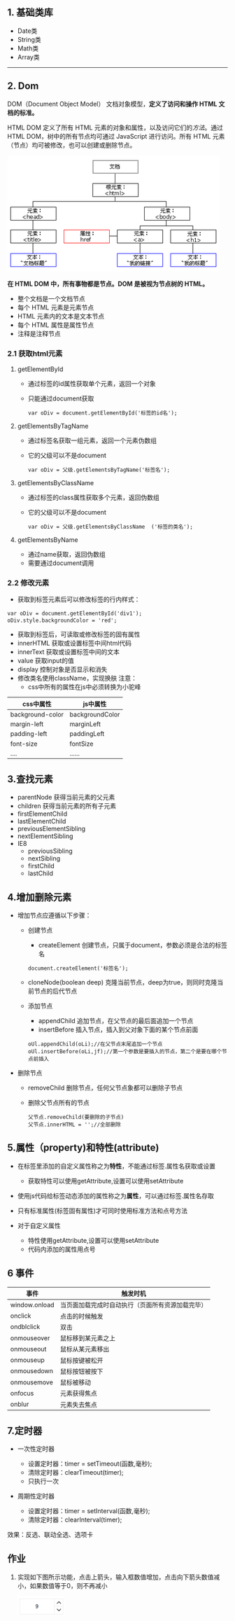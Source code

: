 ## 1. 基础类库

- Date类
- String类
- Math类
- Array类

------

## 2. Dom

DOM（Document Object Model） 文档对象模型，**定义了访问和操作 HTML 文档的标准。**

 HTML DOM 定义了所有 HTML 元素的对象和属性，以及访问它们的*方法*。通过 HTML DOM，树中的所有节点均可通过 JavaScript 进行访问。所有 HTML 元素（节点）均可被修改，也可以创建或删除节点。

 ![ct_htmltree](image/ct_htmltree.gif)

**在 HTML DOM 中，所有事物都是节点。DOM 是被视为节点树的 HTML。**

- 整个文档是一个文档节点
- 每个 HTML 元素是元素节点
- HTML 元素内的文本是文本节点
- 每个 HTML 属性是属性节点
- 注释是注释节点

### 2.1 获取html元素

1. getElementById	

   - 通过标签的id属性获取单个元素，返回一个对象

   - 只能通过document获取

     ~~~
     var oDiv = document.getElementById('标签的id名');
     ~~~

2. getElementsByTagName

   - 通过标签名获取一组元素，返回一个元素伪数组

   - 它的父级可以不是document

     ~~~
     var oDiv = 父级.getElementsByTagName('标签名');
     ~~~

3. getElementsByClassName  

   - 通过标签的class属性获取多个元素，返回伪数组

   - 它的父级可以不是document

     ~~~
     var oDiv = 父级.getElementsByClassName  ('标签的类名');
     ~~~

4. getElementsByName  

   - 通过name获取，返回伪数组
   - 需要通过document调用


### 2.2  修改元素
- 获取到标签元素后可以修改标签的行内样式：

```
var oDiv = document.getElementById('div1');
oDiv.style.backgroundColor = 'red';
```
- 获取到标签后，可读取或修改标签的固有属性
- innerHTML  获取或设置标签中间html代码
- innerText 获取或设置标签中间的文本
- value 获取input的值
- display 控制对象是否显示和消失
- 修改类名使用className，实现换肤
  注意：
  - css中所有的属性在js中必须转换为小驼峰

| css中属性           | js中属性           |
| ---------------- | --------------- |
| background-color | backgroundColor |
| margin-left      | marginLeft      |
| padding-left     | paddingLeft     |
| font-size        | fontSize        |
| ....             | ......          |

## 3.查找元素

- parentNode  获得当前元素的父元素
- children 获得当前元素的所有子元素
- firstElementChild
- lastElementChild
- previousElementSibling
- nextElementSibling
- IE8
  - previousSibling 
  - nextSibling
  - firstChild
  - lastChild

## 4.增加删除元素

- 增加节点应遵循以下步骤：

  - 创建节点

    - createElement   创建节点，只属于document，参数必须是合法的标签名

    ```
    document.createElement('标签名');
    ```

  - cloneNode(boolean deep) 克隆当前节点，deep为true，则同时克隆当前节点的后代节点

  - 添加节点

    - appendChild     追加节点，在父节点的最后面追加一个节点
    - insertBefore    插入节点，插入到父对象下面的某个节点前面

    ```
    oUl.appendChild(oLi);//在父节点末尾追加一个节点
    oUl.insertBefore(oLi,jf);//第一个参数是要插入的节点，第二个是要在哪个节点前插入
    ```

- 删除节点

  - removeChild     删除节点，任何父节点象都可以删除子节点

  - 删除父节点所有的节点  

    ```
    父节点.removeChild(要删除的子节点)
    父节点.innerHTML = '';//全部删除
    ```

## 5.属性（property)和特性(attribute)

- 在标签里添加的自定义属性称之为**特性**，不能通过标签.属性名获取或设置

  - 获取特性可以使用getAttribute,设置可以使用setAttribute

- 使用js代码给标签动态添加的属性称之为**属性**，可以通过标签.属性名存取

- 只有标准属性(标签固有属性)才可同时使用标准方法和点号方法

- 对于自定义属性

  - 特性使用getAttribute,设置可以使用setAttribute
  - 代码内添加的属性用点号



## 6 事件

| 事件          | 触发时机                                         |
| ------------- | ------------------------------------------------ |
| window.onload | 当页面加载完成时自动执行（页面所有资源加载完毕） |
| onclick       | 点击的时候触发                                   |
| ondblclick    | 双击                                             |
| onmouseover   | 鼠标移到某元素之上                               |
| onmouseout    | 鼠标从某元素移出                                 |
| onmouseup     | 鼠标按键被松开                                   |
| onmousedown   | 鼠标按钮被按下                                   |
| onmousemove   | 鼠标被移动                                       |
| onfocus       | 元素获得焦点                                     |
| onblur        | 元素失去焦点                                     |

## 7.定时器

- 一次性定时器
  - 设置定时器：timer = setTimeout(函数,毫秒);
  - 清除定时器：clearTimeout(timer);
  - 只执行一次

- 周期性定时器
  - 设置定时器：timer = setInterval(函数,毫秒);
  - 清除定时器：clearInterval(timer);

效果：反选、联动全选、选项卡

## 作业

1. 实现如下图所示功能，点击上箭头，输入框数值增加，点击向下箭头数值减小，如果数值等于0，则不再减小

    ![num](image/num.png)

